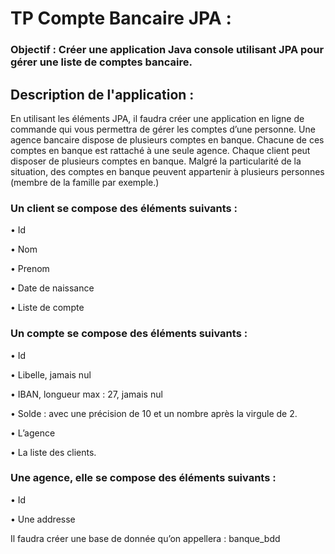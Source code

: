 # TP Compte Bancaire JPA :
### Objectif : Créer une application Java console utilisant JPA pour gérer une liste de comptes bancaire.
## Description de l'application :

En utilisant les éléments JPA, il faudra créer une application en ligne de commande qui vous
permettra de gérer les comptes d’une personne.
Une agence bancaire dispose de plusieurs comptes en banque. Chacune de ces comptes en
banque est rattaché à une seule agence.
Chaque client peut disposer de plusieurs comptes en banque. Malgré la particularité de la
situation, des comptes en banque peuvent appartenir à plusieurs personnes (membre de la
famille par exemple.)

### Un client se compose des éléments suivants :
• Id

• Nom

• Prenom

• Date de naissance

• Liste de compte

### Un compte se compose des éléments suivants :
• Id

• Libelle, jamais nul

• IBAN, longueur max : 27, jamais nul

• Solde : avec une précision de 10 et un nombre après la virgule de 2.

• L’agence

• La liste des clients.

### Une agence, elle se compose des éléments suivants :
• Id

• Une addresse

Il faudra créer une base de donnée qu’on appellera : banque_bdd